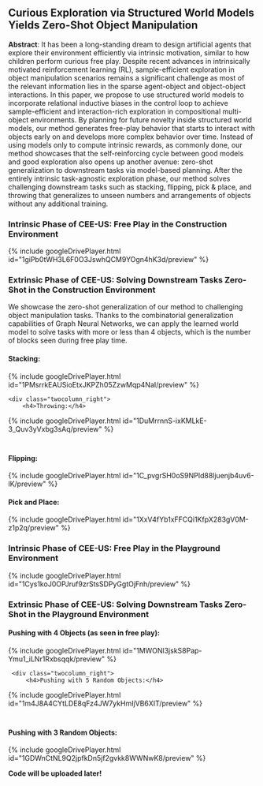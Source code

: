 ## Curious Exploration via Structured World Models Yields Zero-Shot Object Manipulation

**Abstract**: It has been a long-standing dream to design artificial agents that explore their environment efficiently via intrinsic motivation, similar to how children perform curious free play. Despite recent advances in intrinsically motivated reinforcement learning (RL), sample-efficient exploration in object manipulation scenarios remains a significant challenge as most of the relevant information lies in the sparse agent-object and object-object interactions. In this paper, we propose to use structured world models to incorporate relational inductive biases in the control loop to achieve sample-efficient and interaction-rich exploration in compositional multi-object environments. By planning for future novelty inside structured world models, our method generates free-play behavior that starts to interact with objects early on and develops more complex behavior over time. Instead of using models only to compute intrinsic rewards, as commonly done, our method showcases that the self-reinforcing cycle between good models and good exploration also opens up another avenue: zero-shot generalization to downstream tasks via model-based planning. After the entirely intrinsic task-agnostic exploration phase, our method solves challenging downstream tasks such as stacking, flipping, pick & place, and throwing that generalizes to unseen numbers and arrangements of objects without any additional training.

### Intrinsic Phase of CEE-US: Free Play in the Construction Environment
{% include googleDrivePlayer.html id="1giPb0tWH3L6F0O3JswhQCM9YOgn4hK3d/preview" %}

### Extrinsic Phase of CEE-US: Solving Downstream Tasks Zero-Shot in the Construction Environment
We showcase the zero-shot generalization of our method to challenging object manipulation tasks. Thanks to the combinatorial generalization capabilities of Graph Neural Networks, we can apply the learned world model to solve tasks with more or less than 4 objects, which is the number of blocks seen during free play time. 

<div class="twocolumn_wrapper" style="margin-bottom: 3em;">

<div class="twocolumn_left">
    <h4>Stacking:</h4>
{% include googleDrivePlayer.html id="1PMsrrkEAUSioEtxJKPZh05ZzwMqp4NaI/preview" %}
</div>

    <div class="twocolumn_right">
        <h4>Throwing:</h4>
{% include googleDrivePlayer.html id="1DuMrrnnS-ixKMLkE-3_Quv3yVxbg3sAq/preview" %}
      </div>
</div>
<div class="twocolumn_wrapper">
  <div class="twocolumn_left">
      <h4>Flipping:</h4>
{% include googleDrivePlayer.html id="1C_pvgrSH0oS9NPId88ljuenjb4uv6-lK/preview" %}
    </div>

  <div class="twocolumn_right">
<h4>Pick and Place:</h4>
{% include googleDrivePlayer.html id="1XxV4fYb1xFFCQi1KfpX283gV0M-z1p2q/preview" %}
  </div>
  
 </div>

### Intrinsic Phase of CEE-US: Free Play in the Playground Environment
{% include googleDrivePlayer.html id="1Cys1koJ0OPJruf9zrStsSDPyGgtOjFnh/preview" %}

### Extrinsic Phase of CEE-US: Solving Downstream Tasks Zero-Shot in the Playground Environment
                                                                                
<div class="twocolumn_wrapper" style="margin-bottom: 3em;">
    <div class="twocolumn_left">
        <h4>Pushing with 4 Objects (as seen in free play):</h4>
{% include googleDrivePlayer.html id="1MWONl3jskS8Pap-Ymu1_iLNr1Rxbsqqk/preview" %}
    </div>

     <div class="twocolumn_right">
         <h4>Pushing with 5 Random Objects:</h4>
{% include googleDrivePlayer.html id="1m4J8A4CYtLDE8qFz4JW7ykHmIjVB6XIT/preview" %}
    </div>
    </div>

<div class="twocolumn_wrapper">
    <div class="twocolumn_left">
        <h4>Pushing with 3 Random Objects:</h4>
{% include googleDrivePlayer.html id="1GDWnCtNL9Q2jpfkDn5jf2gvkk8WWNwK8/preview" %}
    </div>
    <div class="twocolumn_right">
    </div>
    </div>

**Code will be uploaded later!**
